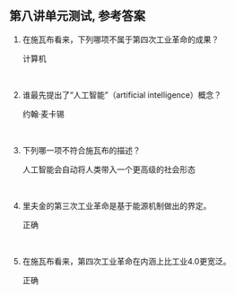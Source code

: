 ##	第八讲单元测试, 参考答案

1.	在施瓦布看来，下列哪项不属于第四次工业革命的成果？

	计算机

	<br>

2.	谁最先提出了“人工智能”（artificial intelligence）概念？

	约翰·麦卡锡

	<br>

3.	下列哪一项不符合施瓦布的描述？

	人工智能会自动将人类带入一个更高级的社会形态

	<br>

4.	里夫金的第三次工业革命是基于能源机制做出的界定。

	正确

	<br>

5.	在施瓦布看来，第四次工业革命在内涵上比工业4.0更宽泛。

	正确

	<br>
